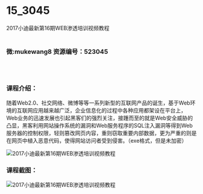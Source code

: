 # 15_3045
2017小迪最新第16期WEB渗透培训视频教程
<br/></br>
<h3>微:mukewang8 资源编号：523045</h3>
<br/></br>
<h3>课程介绍：</h3>
<div align="left">
<p>随着<span lang="EN-US">Web2.0</span>、社交网络、微博等等一系列新型的互联网产品的诞生，基于Web环境的互联网应用越来越广泛，企业信息化的过程中各种应用都架设在平台上，<span lang="EN-US">Web</span>业务的迅速发展也引起黑客们的强烈关注，接踵而至的就是<span lang="EN-US">Web</span>安全威胁的凸显，黑客利用网站操作系统的漏洞和<span lang="EN-US">Web</span>服务程序的<span lang="EN-US">SQL</span><span lang="EN-US">注入漏洞</span>等得到<span lang="EN-US">Web服务器</span>的控制权限，轻则篡改网页内容，重则窃取重要内部数据，更为严重的则是在网页中植入<span lang="EN-US">恶意代码</span>，使得网站访问者受到侵害。（exe格式，但是未加密）</p>
</div>
<p><img src="https://www.ko996.com/wp-content/uploads/img/2018/07/1-21-300x211.png" alt="2017小迪最新第16期WEB渗透培训视频教程"></p>
<h3>课程截图：</h3>
<p><img src="https://www.ko996.com/wp-content/uploads/img/2018/07/2-24.png" alt="2017小迪最新第16期WEB渗透培训视频教程"></p>
